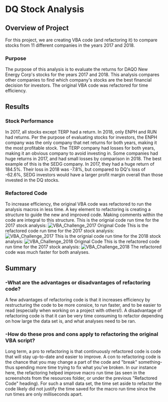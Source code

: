 # DQ Stock Analysis

## Overview of Project

For this project, we are creating VBA code (and refactoring it) to compare stocks from 11 different companies in the years 2017 and 2018.

### Purpose

The purpose of this analysis is to evaluate the returns for DAQO New Energy Corp's stocks for the years 2017 and 2018. This analysis compares other companies to find which company's stocks are the best financial decision for investors. The original VBA code was refactored for time efficiency.

## Results

### Stock Performance
In 2017, all stocks except TERP had a return. In 2018, only ENPH and RUN had returns. Per the purpose of evaluating stocks for investors, the ENPH company was the only company that net returns for both years, making it the most profitable stock. The TERP company had losses for both years, making it an obvious company to avoid investing in. Some companies had huge returns in 2017, and had small losses by comparison in 2018. The best example of this is the SEDG company. In 2017, they had a huge return of 184.5%. Their loss in 2018 was -7.8%, but compared to DQ's loss of -62.6%, SEDG investors would have a larger profit margin overall than those invested in the DQ stocks.

### Refactored Code
To increase efficiency, the original VBA code was refactored to run the analysis macros in less time.
A key element to refactoring is creating a structure to guide the new and improved code. Making comments within the code are integral to this structure.
This is the orignial code run time for the 2017 stock analysis: ![VBA_Challenge_2017 Original Code](https://user-images.githubusercontent.com/96644316/159818057-43ddd5bd-0c8e-4111-b77c-3d95956ccf03.png)
This is the refactored code run time for the 2017 stock analysis: ![VBA_Challenge_2017](https://user-images.githubusercontent.com/96644316/159818066-5f48065c-c110-4907-8ecc-17497a230307.png)
This is the orignial code run time for the 2018 stock analysis: ![VBA_Challenge_2018 Original Code](https://user-images.githubusercontent.com/96644316/159818133-5cde5f7d-0aa2-4a4a-8a10-9dbd98d6a409.png)
This is the refactored code run time for the 2017 stock analysis: ![VBA_Challenge_2018](https://user-images.githubusercontent.com/96644316/159818156-b385edac-7154-46ea-8d4f-bc2a1a8e3ad6.png)
The refactored code was much faster for both analyses.

## Summary

### -What are the advantages or disadvantages of refactoring code?
A few advantages of refactoring code is that it increases efficiency by restructuring the code to be more consice, to run faster, and to be easier to read (especially when working on a project with others!). A disadvantage of refactoring code is that it can be very time consuming to refactor depending on how large the data set is, and what analyses need to be ran.

### -How do these pros and cons apply to refactoring the original VBA script?
Long term, a pro to refactoring is that continuously refactored code is code that will stay up-to-date and easier to improve. A con to refactoring code is the chance that you may change a part of the code and "break" something- thus spending more time trying to fix what you've broken.
In our instance here, the refactoring helped improve macro run time (as seen in the screenshots from the resources folder, or under the previous "Refactored Code" heading). For such a small data set, the time set aside to refactor the code likely did not justify the time saved for the macro run time since the run times are only milliseconds apart.

